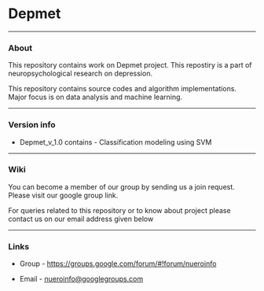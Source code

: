 # Depmet

----------

### About

This repository contains work on Depmet project. This repostiry is a part of neuropsychological research on depression. 

This repository contains source codes and algorithm implementations. Major focus is on data analysis and machine learning.

----------

### Version info

* Depmet_v_1.0 contains - Classification modeling using SVM

----------

### Wiki

You can become a member of our group by sending us a join request. Please visit our google group link.

For queries related to this repository or to know about project please contact us on our email address given below

----------

### Links

* Group - https://groups.google.com/forum/#!forum/nueroinfo

* Email - nueroinfo@googlegroups.com
